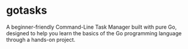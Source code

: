 # gotasks
A beginner-friendly Command-Line Task Manager built with pure Go, designed to help you learn the basics of the Go programming language through a hands-on project.
